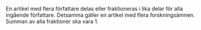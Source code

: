 En artikel med flera författare delas eller fraktioneras i lika delar för alla ingående författare. Detsamma gäller en artikel med flera forskningsämnen. Summan av alla fraktioner ska vara 1.  
